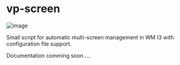 # vp-screen
![image](https://github.com/penthium2/vp-screen/assets/1278549/044c17a2-fc2f-47b6-b073-e6dd7b7bb061)

Small script for automatic multi-screen management in WM I3 with configuration file support.

Documentation comming soon.....

